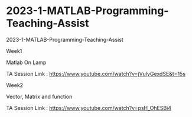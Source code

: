 # 2023-1-MATLAB-Programming-Teaching-Assist
2023-1-MATLAB-Programming-Teaching-Assist

Week1

  Matlab On Lamp

  TA Session Link : https://www.youtube.com/watch?v=jVulyGexdSE&t=15s

Week2

  Vector, Matrix and function
 
  TA Session Link : https://www.youtube.com/watch?v=psH_OhESBi4
